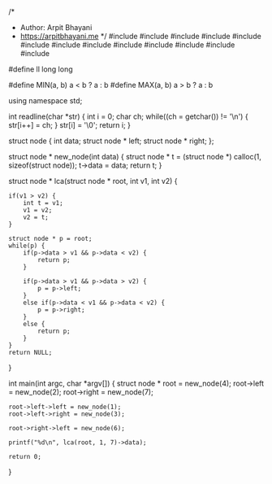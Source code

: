 /*
 *  Author: Arpit Bhayani
 *  https://arpitbhayani.me
 */
#include <cmath>
#include <cstdio>
#include <cstdlib>
#include <climits>
#include <deque>
#include <iostream>
#include <list>
#include <limits>
#include <map>
#include <queue>
#include <set>
#include <stack>
#include <vector>

#define ll long long

#define MIN(a, b) a < b ? a : b
#define MAX(a, b) a > b ? a : b

using namespace std;

int readline(char *str) {
    int i = 0;
    char ch;
    while((ch = getchar()) != '\n') {
        str[i++] = ch;
    }
    str[i] = '\0';
    return i;
}

struct node {
    int data;
    struct node * left;
    struct node * right;
};

struct node * new_node(int data) {
    struct node * t = (struct node *) calloc(1, sizeof(struct node));
    t->data = data;
    return t;
}

struct node * lca(struct node * root, int v1, int v2) {

    if(v1 > v2) {
        int t = v1;
        v1 = v2;
        v2 = t;
    }

    struct node * p = root;
    while(p) {
        if(p->data > v1 && p->data < v2) {
            return p;
        }

        if(p->data > v1 && p->data > v2) {
            p = p->left;
        }
        else if(p->data < v1 && p->data < v2) {
            p = p->right;
        }
        else {
            return p;
        }
    }
    return NULL;
}

int main(int argc, char *argv[]) {
    struct node * root = new_node(4);
    root->left = new_node(2);
    root->right = new_node(7);

    root->left->left = new_node(1);
    root->left->right = new_node(3);

    root->right->left = new_node(6);

    printf("%d\n", lca(root, 1, 7)->data);

    return 0;
}
